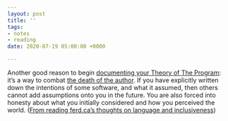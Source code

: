 ```yaml
---
layout: post
title: ''
tags:
- notes
- reading
date: 2020-07-19 05:00:00 +0000

---
```

Another good reason to begin [documenting your Theory of The Program](https://www.joshbeckman.org/2020/07/12/on-theory-building-as-an-engineering-team/): it’s a way to combat [the death of the author](https://en.wikipedia.org/wiki/The_Death_of_the_Author). If you have explicitly written down the intentions of some software, and what it assumed, then others cannot add assumptions onto you in the future. You are also forced into honesty about what you initially considered and how you perceived the world. ([From reading ferd.ca’s thoughts on language and inclusiveness](https://ferd.ca/inclusiveness-in-language-for-outsiders-looking-in.html))
